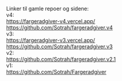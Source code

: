 Linker til gamle repoer og sidene: <br /> 
v4: <br /> 
https://fargeradgiver-v4.vercel.app/ <br /> 
https://github.com/Sotrah/fargeradgiver.v4 <br /> 
v3: <br /> 
https://fargeradgiver-v3.vercel.app/ <br /> 
https://github.com/Sotrah/fargeradgiver.v3 <br /> 
v2: <br /> 
https://github.com/Sotrah/fargeradgiver.v2.1 <br />
v1: <br /> 
https://github.com/Sotrah/Fargeradgiver 
